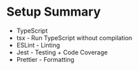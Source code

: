 # Setup Summary

- TypeScript
- tsx - Run TypeScript without compilation
- ESLint - Linting
- Jest - Testing + Code Coverage
- Prettier - Formatting
